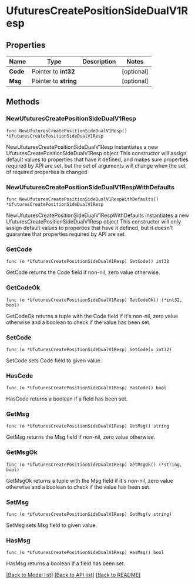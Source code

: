 # UfuturesCreatePositionSideDualV1Resp

## Properties

Name | Type | Description | Notes
------------ | ------------- | ------------- | -------------
**Code** | Pointer to **int32** |  | [optional] 
**Msg** | Pointer to **string** |  | [optional] 

## Methods

### NewUfuturesCreatePositionSideDualV1Resp

`func NewUfuturesCreatePositionSideDualV1Resp() *UfuturesCreatePositionSideDualV1Resp`

NewUfuturesCreatePositionSideDualV1Resp instantiates a new UfuturesCreatePositionSideDualV1Resp object
This constructor will assign default values to properties that have it defined,
and makes sure properties required by API are set, but the set of arguments
will change when the set of required properties is changed

### NewUfuturesCreatePositionSideDualV1RespWithDefaults

`func NewUfuturesCreatePositionSideDualV1RespWithDefaults() *UfuturesCreatePositionSideDualV1Resp`

NewUfuturesCreatePositionSideDualV1RespWithDefaults instantiates a new UfuturesCreatePositionSideDualV1Resp object
This constructor will only assign default values to properties that have it defined,
but it doesn't guarantee that properties required by API are set

### GetCode

`func (o *UfuturesCreatePositionSideDualV1Resp) GetCode() int32`

GetCode returns the Code field if non-nil, zero value otherwise.

### GetCodeOk

`func (o *UfuturesCreatePositionSideDualV1Resp) GetCodeOk() (*int32, bool)`

GetCodeOk returns a tuple with the Code field if it's non-nil, zero value otherwise
and a boolean to check if the value has been set.

### SetCode

`func (o *UfuturesCreatePositionSideDualV1Resp) SetCode(v int32)`

SetCode sets Code field to given value.

### HasCode

`func (o *UfuturesCreatePositionSideDualV1Resp) HasCode() bool`

HasCode returns a boolean if a field has been set.

### GetMsg

`func (o *UfuturesCreatePositionSideDualV1Resp) GetMsg() string`

GetMsg returns the Msg field if non-nil, zero value otherwise.

### GetMsgOk

`func (o *UfuturesCreatePositionSideDualV1Resp) GetMsgOk() (*string, bool)`

GetMsgOk returns a tuple with the Msg field if it's non-nil, zero value otherwise
and a boolean to check if the value has been set.

### SetMsg

`func (o *UfuturesCreatePositionSideDualV1Resp) SetMsg(v string)`

SetMsg sets Msg field to given value.

### HasMsg

`func (o *UfuturesCreatePositionSideDualV1Resp) HasMsg() bool`

HasMsg returns a boolean if a field has been set.


[[Back to Model list]](../README.md#documentation-for-models) [[Back to API list]](../README.md#documentation-for-api-endpoints) [[Back to README]](../README.md)


